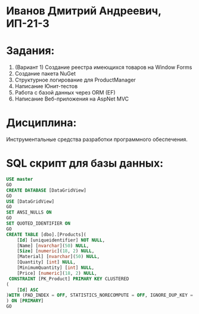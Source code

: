 # Иванов Дмитрий Андреевич, ИП-21-3  
# Задания:   
 1) (Вариант 1) Создание реестра имеющихся товаров на Window Forms
 2) Создание пакета NuGet
 3) Структурное логирование для ProductManager
 4) Написание Юнит-тестов
 5) Работа с базой данных через ORM (EF)
 6) Написание Веб-приложения на AspNet MVC

# Дисциплина: 
Инструментальные средства разработки программного обеспечения.

# SQL скрипт для базы данных:
```SQL
USE master
GO
CREATE DATABASE [DataGridView]
GO
USE [DataGridView]
GO
SET ANSI_NULLS ON
GO
SET QUOTED_IDENTIFIER ON
GO
CREATE TABLE [dbo].[Products](
	[Id] [uniqueidentifier] NOT NULL,
	[Name] [nvarchar](50) NULL,
	[Size] [numeric](18, 2) NULL,
	[Material] [nvarchar](50) NULL,
	[Quantity] [int] NULL,
	[MinimumQuantity] [int] NULL,
	[Price] [numeric](18, 2) NULL,
 CONSTRAINT [PK_Product] PRIMARY KEY CLUSTERED 
(
	[Id] ASC
)WITH (PAD_INDEX = OFF, STATISTICS_NORECOMPUTE = OFF, IGNORE_DUP_KEY = OFF, ALLOW_ROW_LOCKS = ON, ALLOW_PAGE_LOCKS = ON, OPTIMIZE_FOR_SEQUENTIAL_KEY = OFF) ON [PRIMARY]
) ON [PRIMARY]
GO
```
